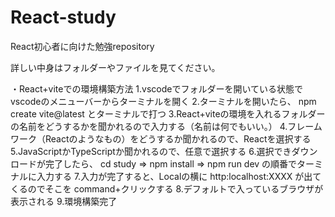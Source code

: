 # React-study
React初心者に向けた勉強repository

詳しい中身はフォルダーやファイルを見てください。

・React+viteでの環境構築方法
  1.vscodeでフォルダーを開いている状態でvscodeのメニューバーからターミナルを開く
  2.ターミナルを開いたら、 npm create vite@latest  とターミナルで打つ
  3.React+viteの環境を入れるフォルダーの名前をどうするかを聞かれるので入力する（名前は何でもいい。）
  4.フレームワーク（Reactのようなもの）をどうするか聞かれるので、Reactを選択する
  5.JavaScriptかTypeScriptか聞かれるので、任意で選択する
  6.選択できダウンロードが完了したら、  cd study => npm install => npm run dev の順番でターミナルに入力する
  7.入力が完了すると、Localの横に http:localhost:XXXX が出てくるのでそこを command+クリックする
  8.デフォルトで入っているブラウザが表示される
  9.環境構築完了
